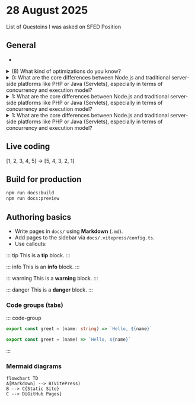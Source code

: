 # 28 August 2025

List of Questoins I was asked on SFED Position

## General

-

<details>
<summary>(8) What kind of optimizations do you know?</summary>

Video optimization

React optimization

</details>

<details class="success">
  <summary>
    <span class="question">
      0: What are the core differences between Node.js and traditional server-side platforms like PHP or Java (Servlets), especially in terms of concurrency and execution model?
    </span>

  </summary>

  <p class="short-answer">
    The core difference between Node.js and traditional platforms like PHP or Java (Servlets) lies in their execution model and how they handle concurrent client requests.
  </p>

  1. Concurrency Model
  Aspect	Node.js	PHP / Java <span class="known">(Servlets)</span>
  Concurrency Model	Single-threaded + Non-blocking I/O	Multi-threaded (blocking by default)
  Execution	Event loop & callback-based	Each request handled by a new thread
  Thread Overhead	Low (one thread handles many requests)	High (one thread per request)
  Scalability	High for I/O-bound tasks	Limited by number of OS threads

  2. Performance Differences
  * Node.js excels at I/O-bound tasks: APIs, chat apps, streaming, real-time apps.
  * PHP/Java are better suited for CPU-intensive workloads where multithreading helps.

  3. Developer Paradigm
  * Node.js encourages async programming using callbacks, promises, or async/await.
  * PHP/Java are traditionally synchronous and blocking, though modern Java can use non-blocking patterns with frameworks like Spring WebFlux.

  4. Environment
  * Node.js runs JavaScript on the server with npm ecosystem.
  * PHP has its own runtime and ecosystem.
  * Java uses JVM and class-based OOP structures.

  <p class="conclusion">
    In summary, Node.js is optimized for handling many lightweight connections concurrently with minimal resource usage, while traditional servers rely on parallel threads, which are more resource-intensive.
  </p>

</details>

<details class="neutral">
  <summary>
    <span class="question">
      1: What are the core differences between Node.js and traditional server-side platforms like PHP or Java <span class="unknown">(Servlets)</span>, especially in terms of concurrency and execution model?
    </span>

  </summary>

  <p class="short-answer">
    The core difference between Node.js and traditional platforms like PHP or Java (Servlets) lies in their execution model and how they handle concurrent client requests.
  </p>
  1. Concurrency Model
  Aspect	Node.js	PHP / Java (Servlets)
  Concurrency Model	Single-threaded + Non-blocking I/O	Multi-threaded (blocking by default)
  Execution	Event loop & callback-based	Each request handled by a new thread
  Thread Overhead	Low (one thread handles many requests)	High (one thread per request)
  Scalability	High for I/O-bound tasks	Limited by number of OS threads

  2. Performance Differences
  * Node.js excels at I/O-bound tasks: APIs, chat apps, streaming, real-time apps.
  * PHP/Java are better suited for CPU-intensive workloads where multithreading helps.

  3. Developer Paradigm
  * Node.js encourages async programming using callbacks, promises, or async/await.
  * PHP/Java are traditionally synchronous and blocking, though modern Java can use non-blocking patterns with frameworks like Spring WebFlux.

  4. Environment
  * Node.js runs JavaScript on the server with npm ecosystem.
  * PHP has its own runtime and ecosystem.
  * Java uses JVM and class-based OOP structures.

  <p class="conclusion">
    In summary, Node.js is optimized for handling many lightweight connections concurrently with minimal resource usage, while traditional servers rely on parallel threads, which are more resource-intensive.
  </p>

</details>

<details class="failed">
  <summary>
    <span class="question">
      1: What are the core differences between Node.js and traditional server-side platforms like PHP or Java (Servlets), especially in terms of concurrency and execution model?
    </span>
  </summary>

  <p class="short-answer">
    The core difference between Node.js and traditional platforms like PHP or Java (Servlets) lies in their execution model and how they handle concurrent client requests.
  </p>
  1. Concurrency Model
  Aspect	Node.js	PHP / Java <span class="unknown">(Servlets)</span>
  Concurrency Model	Single-threaded + Non-blocking I/O	Multi-threaded (blocking by default)
  Execution	Event loop & callback-based	Each request handled by a new thread
  Thread Overhead	Low (one thread handles many requests)	High (one thread per request)
  Scalability	High for I/O-bound tasks	Limited by number of OS threads

  2. Performance Differences
  * Node.js excels at I/O-bound tasks: APIs, chat apps, streaming, real-time apps.
  * PHP/Java are better suited for CPU-intensive workloads where multithreading helps.

  3. Developer Paradigm
  * Node.js encourages async programming using callbacks, promises, or async/await.
  * PHP/Java are traditionally synchronous and blocking, though modern Java can use non-blocking patterns with frameworks like Spring WebFlux.

  4. Environment
  * Node.js runs JavaScript on the server with npm ecosystem.
  * PHP has its own runtime and ecosystem.
  * Java uses JVM and class-based OOP structures.

  <p class="conclusion">
    In summary, Node.js is optimized for handling many lightweight connections concurrently with minimal resource usage, while traditional servers rely on parallel threads, which are more resource-intensive.
  </p>

</details>



## Live coding

[1, 2, 3, 4, 5] -> [5, 4, 3, 2, 1]

## Build for production

```bash
npm run docs:build
npm run docs:preview
```


## Authoring basics

- Write pages in `docs/` using **Markdown** (`.md`).
- Add pages to the sidebar via `docs/.vitepress/config.ts`.
- Use callouts:

::: tip
This is a **tip** block.
:::

::: info
This is an **info** block.
:::

::: warning
This is a **warning** block.
:::

::: danger
This is a **danger** block.
:::


### Code groups (tabs)

::: code-group
```ts [TypeScript]
export const greet = (name: string) => `Hello, ${name}`
```
```js [JavaScript]
export const greet = (name) => `Hello, ${name}`
```
:::


### Mermaid diagrams

```mermaid
flowchart TD
A[Markdown] --> B(VitePress)
B --> C{Static Site}
C --> D[GitHub Pages]
```